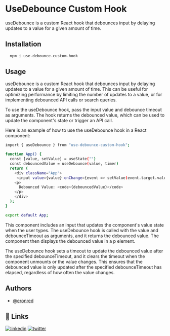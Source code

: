 
# UseDebounce Custom Hook 

useDebounce is a custom React hook that debounces input by delaying updates to a value for a given amount of time.

## Installation
```bash
  npm i use-debounce-custom-hook
```
## Usage

useDebounce is a custom React hook that debounces input by delaying updates to a value for a given amount of time. This can be useful for optimizing performance by limiting the number of updates to a value, or for implementing debounced API calls or search queries.

To use the useDebounce hook, pass the input value and debounce timeout as arguments. The hook returns the debounced value, which can be used to update the component's state or trigger an API call.

Here is an example of how to use the useDebounce hook in a React component:

```bash
import { useDebounce } from "use-debounce-custom-hook";

function App() {
  const [value, setValue] = useState("")
  const debouncedValue = useDebounce(value, timer)
  return (
    <div className="App">
     <input value={value} onChange={event => setValue(event.target.value)} />
    <p>
      Debounced Value: <code>{debouncedValue}</code>
    </p>
    </div>
  );
}

export default App;
```
This component includes an input that updates the component's value state when the user types. The useDebounce hook is called with the value and debounceTimeout as arguments, and it returns the debounced value. The component then displays the debounced value in a p element.

The useDebounce hook sets a timeout to update the debounced value after the specified debounceTimeout, and it clears the timeout when the component unmounts or the value changes. This ensures that the debounced value is only updated after the specified debounceTimeout has elapsed, regardless of how often the value changes.

## Authors

- [@eronred](https://www.github.com/eronred)

## 🔗 Links
[![linkedin](https://img.shields.io/badge/linkedin-0A66C2?style=for-the-badge&logo=linkedin&logoColor=white)](https://www.linkedin.com/in/eronred)
[![twitter](https://img.shields.io/badge/twitter-1DA1F2?style=for-the-badge&logo=twitter&logoColor=white)](https://twitter.com/imeronn)